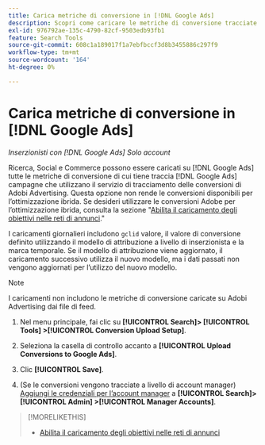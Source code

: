 ```yaml
---
title: Carica metriche di conversione in [!DNL Google Ads]
description: Scopri come caricare le metriche di conversione tracciate da Search, Social e Commerce in [!DNL Google Ads].
exl-id: 976792ae-135c-4790-82cf-9503edb93fb1
feature: Search Tools
source-git-commit: 608c1a189017f1a7ebfbccf3d8b3455886c297f9
workflow-type: tm+mt
source-wordcount: '164'
ht-degree: 0%

---
```


# Carica metriche di conversione in [!DNL Google Ads]

*Inserzionisti con [!DNL Google Ads] Solo account*

Ricerca, Social e Commerce possono essere caricati su [!DNL Google Ads] tutte le metriche di conversione di cui tiene traccia [!DNL Google Ads] campagne che utilizzano il servizio di tracciamento delle conversioni di Adobi Advertising. Questa opzione non rende le conversioni disponibili per l’ottimizzazione ibrida. Se desideri utilizzare le conversioni Adobe per l’ottimizzazione ibrida, consulta la sezione &quot;[Abilita il caricamento degli obiettivi nelle reti di annunci](objective-upload-to-networks.md).&quot;

I caricamenti giornalieri includono `gclid` valore, il valore di conversione definito utilizzando il modello di attribuzione a livello di inserzionista e la marca temporale. Se il modello di attribuzione viene aggiornato, il caricamento successivo utilizza il nuovo modello, ma i dati passati non vengono aggiornati per l’utilizzo del nuovo modello.

>[!NOTE]
>
>I caricamenti non includono le metriche di conversione caricate su Adobi Advertising dai file di feed.

1. Nel menu principale, fai clic su **[!UICONTROL Search]> [!UICONTROL Tools] >[!UICONTROL Conversion Upload Setup]**.

1. Seleziona la casella di controllo accanto a **[!UICONTROL Upload Conversions to Google Ads]**.

1. Clic **[!UICONTROL Save]**.

1. (Se le conversioni vengono tracciate a livello di account manager) [Aggiungi le credenziali per l’account manager](/help/search-social-commerce/admin/manager-accounts.md) a **[!UICONTROL Search]> [!UICONTROL Admin] >[!UICONTROL Manager Accounts]**.

>[!MORELIKETHIS]
>
>* [Abilita il caricamento degli obiettivi nelle reti di annunci](objective-upload-to-networks.md)
